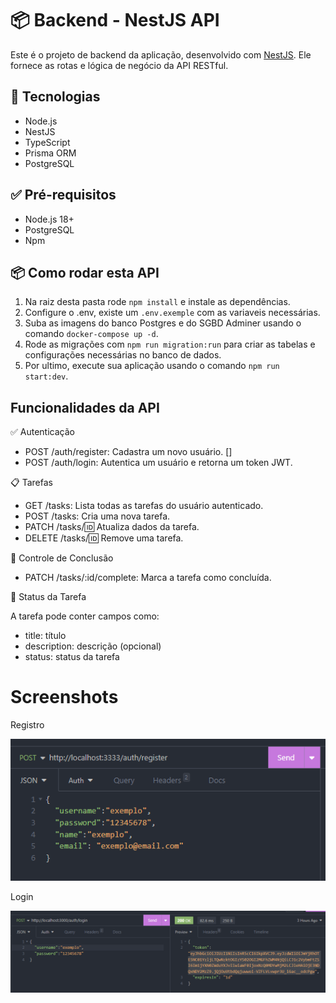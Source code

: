 # 📦 Backend - NestJS API

Este é o projeto de backend da aplicação, desenvolvido com [NestJS](https://nestjs.com/). Ele fornece as rotas e lógica de negócio da API RESTful.

## 🚀 Tecnologias

- Node.js
- NestJS
- TypeScript
- Prisma ORM
- PostgreSQL

## ✅ Pré-requisitos

- Node.js 18+
- PostgreSQL
- Npm

## 📦 Como rodar esta API

1. Na raiz desta pasta rode `npm install` e instale as dependências.
2. Configure o .env, existe um `.env.exemple` com as variaveis necessárias.
3. Suba as imagens do banco Postgres e do SGBD Adminer usando o comando `docker-compose up -d`.
4. Rode as migrações com `npm run migration:run` para criar as tabelas e configurações necessárias no banco de dados.
5. Por ultimo, execute sua aplicação usando o comando `npm run start:dev`.

## Funcionalidades da API

✅ Autenticação

- POST /auth/register: Cadastra um novo usuário.
  []
- POST /auth/login: Autentica um usuário e retorna um token JWT.

📋 Tarefas

- GET /tasks: Lista todas as tarefas do usuário autenticado.
- POST /tasks: Cria uma nova tarefa.
- PATCH /tasks/:id: Atualiza dados da tarefa.
- DELETE /tasks/:id: Remove uma tarefa.

🔁 Controle de Conclusão

- PATCH /tasks/:id/complete: Marca a tarefa como concluída.

📌 Status da Tarefa

A tarefa pode conter campos como:

- title: título
- description: descrição (opcional)
- status: status da tarefa

# Screenshots

Registro

![Registro](assets/registro.png)

Login

![Project Logo](assets/login.png)
